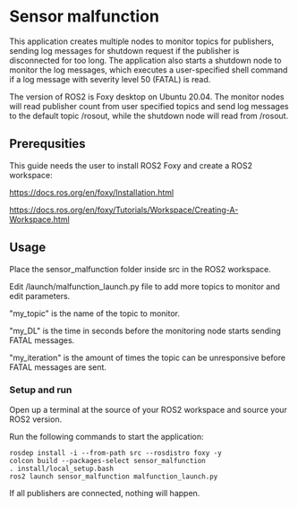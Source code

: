 # Sensor malfunction
This application creates multiple nodes to monitor topics for publishers, sending log messages for shutdown request if the publisher is disconnected for too long. The application also starts a shutdown node to monitor the log messages, which executes a user-specified shell command if a log message with severity level 50 (FATAL) is read.

The version of ROS2 is Foxy desktop on Ubuntu 20.04. The monitor nodes will read publisher count from user specified topics and send log messages to the default topic /rosout, while the shutdown node will read from /rosout.


## Prerequsities
This guide needs the user to install ROS2 Foxy and create a ROS2 workspace:

https://docs.ros.org/en/foxy/Installation.html

https://docs.ros.org/en/foxy/Tutorials/Workspace/Creating-A-Workspace.html

## Usage

Place the sensor_malfunction folder inside src in the ROS2 workspace.

Edit /launch/malfunction_launch.py file to add more topics to monitor and edit parameters.

"my_topic" is the name of the topic to monitor.

"my_DL" is the time in seconds before the monitoring node starts sending FATAL messages.

"my_iteration" is the amount of times the topic can be unresponsive before FATAL messages are sent.

### Setup and run
Open up a terminal at the source of your ROS2 workspace and source your ROS2 version.

Run the following commands to start the application:
```
rosdep install -i --from-path src --rosdistro foxy -y
colcon build --packages-select sensor_malfunction
. install/local_setup.bash
ros2 launch sensor_malfunction malfunction_launch.py
```

If all publishers are connected, nothing will happen.
